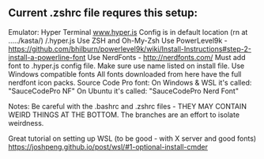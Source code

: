 ## Current .zshrc file requres this setup:
Emulator: Hyper Terminal www.hyper.is
	Config is in default location (rn at …../kasta/)
	/.hyper.js
Use ZSH and Oh-My-Zsh
Use PowerLevel9k  - https://github.com/bhilburn/powerlevel9k/wiki/Install-Instructions#step-2-install-a-powerline-font
Use NerdFonts - http://nerdfonts.com/ 
	Must add font to .hyper.js config file. Make sure use name listed on install file.
	Use Windows compatible fonts
All fonts downloaded from here have the full nerdfont icon packs.
Source Code Pro font:
On Windows & WSL it's called: "SauceCodePro NF"
On Ubuntu it's called: "SauceCodePro Nerd Font"


Notes:
Be careful with the .bashrc and .zshrc files - THEY MAY CONTAIN WEIRD THINGS AT THE BOTTOM. The branches are an effort to isolate weirdness.

Great tutorial on setting up WSL (to be good - with X server and good fonts)
https://joshpeng.github.io/post/wsl/#1-optional-install-cmder
